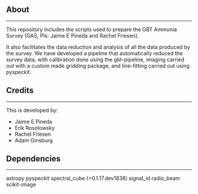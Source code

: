 About
-----
-----

This repository includes the scripts used to prepare the GBT Ammonia Survey (GAS, PIs: Jaime E Pineda and Rachel Friesen). 

It also facilitates the data reduction and analysis of all the data produced by the survey. 
We have developed a pipeline that automatically reduced the survey data, with calibration done 
using the gbt-pipeline, imaging carried out with a custom made gridding package, and line-fitting 
carried out using pyspeckit.

Credits
-------
-------

This is developed by:
* Jaime E Pineda
* Erik Rosolowsky
* Rachel Friesen
* Adam Ginsburg

Dependencies
------------
------------

astropy
pyspeckit
spectral_cube (>0.1.17.dev1838)
signal_id
radio_beam
scikit-image
